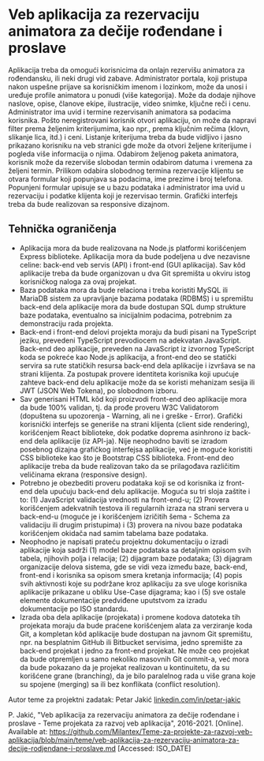 # Veb aplikacija za rezervaciju animatora za dečije rođendane i proslave

Aplikacija treba da omogući korisnicima da onlajn rezervišu animatora za rođendansku, ili neki drugi vid zabave. Administrator portala, koji pristupa nakon uspešne prijave sa korisničkim imenom i lozinkom, može da unosi i uređuje profile animatora u ponudi (više kategorija). Može da dodaje njihove naslove, opise, članove ekipe, ilustracije, video snimke, ključne reči i cenu. Administrator ima uvid i termine rezervisanih animatora sa podacima korisnika. Pošto neregistrovani korisnik otvori aplikaciju, on može da napravi filter prema željenim kriterijumima, kao npr., prema ključnim rečima (klovn, slikanje lica, itd.) i ceni. Listanje kriterijuma treba da bude vidljivo i jasno prikazano korisniku na veb stranici gde može da otvori željene kriterijume i pogleda više informacija o njima. Odabirom željenog paketa animatora, korisnik može da rezerviše slobodan termin odabirom datuma i vremena za željeni termin. Prilikom odabira slobodnog termina rezervacije klijentu se otvara formular koji popunjava sa podacima, ime prezime i broj telefona. Popunjeni formular upisuje se u bazu podataka i administrator ima uvid u rezervaciju i podatke klijenta koji je rezervisao termin. Grafički interfejs treba da bude realizovan sa responsive dizajnom.

## Tehnička ograničenja

- Aplikacija mora da bude realizovana na Node.js platformi korišćenjem Express biblioteke. Aplikacija mora da bude podeljena u dve nezavisne celine: back-end veb servis (API) i front-end (GUI aplikacija). Sav kôd aplikacije treba da bude organizovan u dva Git spremišta u okviru istog korisničkog naloga za ovaj projekat.
- Baza podataka mora da bude relaciona i treba koristiti MySQL ili MariaDB sistem za upravljanje bazama podataka (RDBMS) i u spremištu back-end dela aplikacije mora da bude dostupan SQL dump strukture baze podataka, eventualno sa inicijalnim podacima, potrebnim za demonstraciju rada projekta.
- Back-end i front-end delovi projekta moraju da budi pisani na TypeScript jeziku, prevedeni TypeScript prevodiocem na adekvatan JavaScript. Back-end deo aplikacije, preveden na JavaScript iz izvornog TypeScript koda se pokreće kao Node.js aplikacija, a front-end deo se statički servira sa rute statičkih resursa back-end dela aplikacije i izvršava se na strani klijenta. Za postupak provere identiteta korisnika koji upućuje zahteve back-end delu aplikacije može da se koristi mehanizam sesija ili JWT (JSON Web Tokena), po slobodnom izboru.
- Sav generisani HTML kôd koji proizvodi front-end deo aplikacije mora da bude 100% validan, tj. da prođe proveru W3C Validatorom (dopuštena su upozorenja - Warning, ali ne i greške - Error). Grafički korisnički interfejs se generiše na strani klijenta (client side rendering), korišćenjem React biblioteke, dok podatke doprema asinhrono iz back-end dela aplikacije (iz API-ja). Nije neophodno baviti se izradom posebnog dizajna grafičkog interfejsa aplikacije, već je moguće koristiti CSS biblioteke kao što je Bootstrap CSS biblioteka. Front-end deo aplikacije treba da bude realizovan tako da se prilagođava različitim veličinama ekrana (responsive design).
- Potrebno je obezbediti proveru podataka koji se od korisnika iz front-end dela upućuju back-end delu aplikacije. Moguća su tri sloja zaštite i to: (1) JavaScript validacija vrednosti na front-end-u; (2) Provera korišćenjem adekvatnih testova ili regularnih izraza na strani servera u back-end-u (moguće je i korišćenjem izričitih šema - Schema za validaciju ili drugim pristupima) i (3) provera na nivou baze podataka korišćenjem okidača nad samim tabelama baze podataka.
- Neophodno je napisati prateću projektnu dokumentaciju o izradi aplikacije koja sadrži (1) model baze podataka sa detaljnim opisom svih tabela, njihovih polja i relacija; (2) dijagram baze podataka; (3) dijagram organizacije delova sistema, gde se vidi veza između baze, back-end, front-end i korisnika sa opisom smera kretanja informacija; (4) popis svih aktivnosti koje su podržane kroz aplikaciju za sve uloge korisnika aplikacije prikazane u obliku Use-Case dijagrama; kao i (5) sve ostale elemente dokumentacije predviđene uputstvom za izradu dokumentacije po ISO standardu.
- Izrada oba dela aplikacije (projekata) i promene kodova datoteka tih projekata moraju da bude praćene korišćenjem alata za verziranje koda Git, a kompletan kôd aplikacije bude dostupan na javnom Git spremištu, npr. na besplatnim GitHub ili Bitbucket servisima, jedno spremište za back-end projekat i jedno za front-end projekat. Ne može ceo projekat da bude otpremljen u samo nekoliko masovnih Git commit-a, već mora da bude pokazano da je projekat realizovan u kontinuitetu, da su korišćene grane (branching), da je bilo paralelnog rada u više grana koje su spojene (merging) sa ili bez konflikata (conflict resolution).

Autor teme za projektni zadatak: Petar Jakić [linkedin.com/in/petar-jakic](https://linkedin.com/in/petar-jakic)

P. Jakić, "Veb aplikacija za rezervaciju animatora za dečije rođendane i proslave - Teme projekata za razvoj veb aplikacija", 2016-2021. [Online]. Available at: https://github.com/Milantex/Teme-za-projekte-za-razvoj-veb-aplikacija/blob/main/teme/veb-aplikacija-za-rezervaciju-animatora-za-decije-rodjendane-i-proslave.md [Accessed: ISO_DATE]
